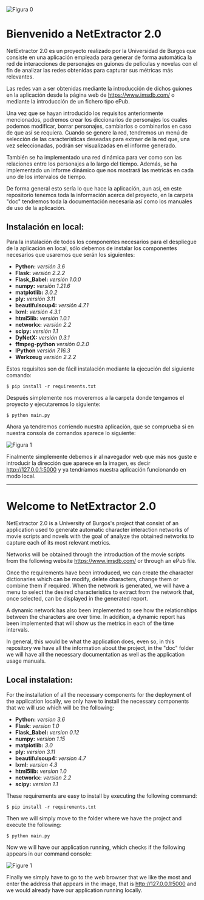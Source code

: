 ![Figura 0](ReadMeImages/NetExtractor2.png)
# Bienvenido a NetExtractor 2.0

NetExtractor 2.0 es un proyecto realizado por la Universidad de Burgos que consiste en una aplicación empleada para generar de forma automática la red de interacciones de personajes en guiones de películas y novelas con el fin de analizar las redes obtenidas para capturar sus métricas más relevantes.

Las redes van a ser obtenidas mediante la introducción de dichos guiones en la aplicación desde la página web de https://www.imsdb.com/ o mediante la introducción de un fichero tipo ePub.

Una vez que se hayan introducido los requisitos anteriormente mencionados, podremos crear los diccionarios de personajes los cuales podemos modificar, borrar personajes, cambiarlos o combinarlos en caso de que así se requiera. Cuando se genere la red, tendremos un menú de selección de las características deseadas para extraer de la red que, una vez seleccionadas, podrán ser visualizadas en el informe generado.

También se ha implementado una red dinámica para ver como son las relaciones entre los personajes a lo largo del tiempo. Además, se ha implementado un informe dinámico que nos mostrará las metricás en cada uno de los intervalos de tiempo.

De forma general esto sería lo que hace la aplicación, aun así, en este repositorio tenemos toda la información acerca del proyecto, en la carpeta "doc" tendremos toda la documentación necesaria así como los manuales de uso de la aplicación.

## Instalación en local:

Para la instalación de todos los componentes necesarios para el despliegue de la aplicación en local, sólo debemos de instalar los componentes necesarios que usaremos que serán los siguientes:

* **Python:** *versión 3.6*
* **Flask:** *versión 2.2.2*
* **Flask_Babel:** *versión 1.0.0*
* **numpy:** *versión 1.21.6*
* **matplotlib:** *3.0.2*
* **ply:** *versión 3.11*
* **beautifulsoup4:** *versión 4.7.1*
* **lxml:** *versión 4.3.1*
* **html5lib:** *versión 1.0.1*
* **networkx:** *versión 2.2*
* **scipy:** *versión 1.1*
* **DyNetX:** *versión 0.3.1*
* **ffmpeg-python** *versión 0.2.0*
* **IPython** *versión 7.16.3*
* **Werkzeug** *versión 2.2.2*

Estos requisitos son de fácil instalación mediante la ejecución del siguiente comando: 

    $ pip install -r requirements.txt

Después simplemente nos moveremos a la carpeta donde tengamos el proyecto y ejecutaremos lo siguiente:

    $ python main.py

Ahora ya tendremos corriendo nuestra aplicación, que se comprueba si en nuestra consola de comandos aparece lo siguiente:

![Figura 1](ReadMeImages/iniciado.PNG)

Finalmente simplemente debemos ir al navegador web que más nos guste e introducir la dirección que aparece en la imagen, es decir http://127.0.0.1:5000 y ya tendríamos nuestra aplicación funcionando en modo local.

------------------------------------------------------------------------------------------------------------------------------------

# Welcome to NetExtractor 2.0

NetExtractor 2.0 is a University of Burgos's project that consist of an application used to generate automatic character interaction networks of movie scripts and novels with the goal of analyze the obtained networks to capture each of its most relevant metrics.

Networks will be obtained through the introduction of the movie scripts from the following website  https://www.imsdb.com/ or through an ePub file.

Once the requirements have been introduced, we can create the character dictionaries which can be modify, delete characters, change them or combine them if required. When the network is generated, we will have a menu to select the desired characteristics to extract from the network that, once selected, can be displayed in the generated report.

A dynamic network has also been implemented to see how the relationships between the characters are over time. In addition, a dynamic report has been implemented that will show us the metrics in each of the time intervals.

In general, this would be what the application does, even so, in this repository we have all the information about the project, in the "doc" folder we will have all the necessary documentation as well as the application usage manuals.

## Local instalation:

For the installation of all the necessary components for the deployment of the application locally, we only have to install the necessary components that we will use which will be the following:

* **Python:** *version 3.6*
* **Flask:** *version 1.0*
* **Flask_Babel:** *version 0.12*
* **numpy:** *version 1.15*
* **matplotlib:** *3.0*
* **ply:** *version 3.11*
* **beautifulsoup4:** *version 4.7*
* **lxml:** *version 4.3*
* **html5lib:** *version 1.0*
* **networkx:** *version 2.2*
* **scipy:** *version 1.1*

These requirements are easy to install by executing the following command:

    $ pip install -r requirements.txt
    
Then we will simply move to the folder where we have the project and execute the following:

    $ python main.py

Now we will have our application running, which checks if the following appears in our command console:

![Figure 1](ReadMeImages/iniciado.PNG)

Finally we simply have to go to the web browser that we like the most and enter the address that appears in the image, that is http://127.0.0.1:5000 and we would already have our application running locally.

